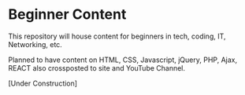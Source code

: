 # Beginner Content

This repository will house content for beginners in tech, coding, IT, Networking, etc.

Planned to have content on HTML, CSS, Javascript, jQuery, PHP, Ajax, REACT also crossposted to site and YouTube Channel.

[Under Construction]
